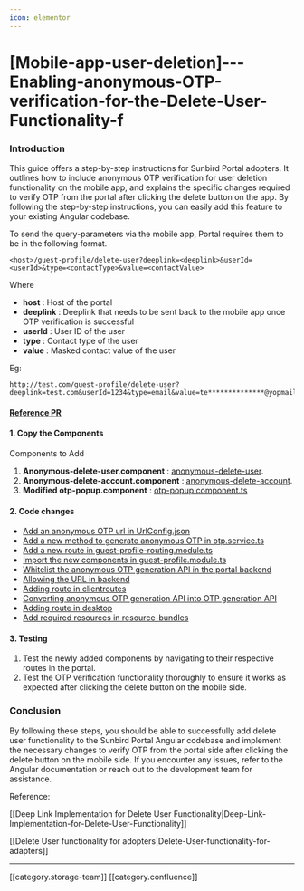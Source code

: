 ```yaml
---
icon: elementor
---
```


# \[Mobile-app-user-deletion]---Enabling-anonymous-OTP-verification-for-the-Delete-User-Functionality-f

### Introduction

This guide offers a step-by-step instructions for Sunbird Portal adopters. It outlines how to include anonymous OTP verification for user deletion functionality on the mobile app, and explains the specific changes required to verify OTP from the portal after clicking the delete button on the app. By following the step-by-step instructions, you can easily add this feature to your existing Angular codebase.

To send the query-parameters via the mobile app, Portal requires them to be in the following format.

```
<host>/guest-profile/delete-user?deeplink=<deeplink>&userId=<userId>&type=<contactType>&value=<contactValue>
```

Where

* **host** : Host of the portal
* **deeplink** : Deeplink that needs to be sent back to the mobile app once OTP verification is successful
* **userId** : User ID of the user
* **type** : Contact type of the user
* **value** : Masked contact value of the user

Eg:

```
http://test.com/guest-profile/delete-user?deeplink=test.com&userId=1234&type=email&value=te**************@yopmail.com
```

#### [Reference PR](https://github.com/Sunbird-Ed/SunbirdEd-portal/pull/9153)

#### 1. Copy the Components

Components to Add

1. **Anonymous-delete-user.component** : [anonymous-delete-user](https://github.com/Sunbird-Ed/SunbirdEd-portal/tree/release-7.0.0/src/app/client/src/app/modules/public/module/guest-profile/components/delete-user).
2. **Anonymous-delete-account.component** : [anonymous-delete-account](https://github.com/Sunbird-Ed/SunbirdEd-portal/tree/release-7.0.0/src/app/client/src/app/modules/public/module/guest-profile/components/delete-account).
3. **Modified otp-popup.component** : [otp-popup.component.ts](https://github.com/Sunbird-Ed/SunbirdEd-portal/tree/release-7.0.0/src/app/client/src/app/modules/shared-feature/components/otp-popup)

#### 2. Code changes

* [Add an anonymous OTP url in UrlConfig.json](https://github.com/Sunbird-Ed/SunbirdEd-portal/blob/release-7.0.0/src/app/client/src/app/modules/shared/services/config/url.config.json#L268)
* [Add a new method to generate anonymous OTP in otp.service.ts](https://github.com/Sunbird-Ed/SunbirdEd-portal/blob/release-7.0.0/src/app/client/src/app/modules/core/services/otp/otp.service.ts#L20C2-L26C4)
* [Add a new route in guest-profile-routing.module.ts](https://github.com/Sunbird-Ed/SunbirdEd-portal/pull/9153/files#diff-5c9f15ab565160ffd38571bdc4e29d09eb5001a8c03be8820d95e1fe087769b8)
* [Import the new components in guest-profile.module.ts](https://github.com/Sunbird-Ed/SunbirdEd-portal/blob/release-7.0.0/src/app/client/src/app/modules/public/module/guest-profile/guest-profile.module.ts#L13)
* [Whitelist the anonymous OTP generation API in the portal backend](https://github.com/Sunbird-Ed/SunbirdEd-portal/blob/release-7.0.0/src/app/helpers/whitelistApis.js#L694-L700)
* [Allowing the URL in backend](https://github.com/Sunbird-Ed/SunbirdEd-portal/pull/9153/files#diff-72a20f4f6f571b002357057ace28d385ded8964df3831f43255a3f9213936d16)
* [Adding route in clientroutes](https://github.com/Sunbird-Ed/SunbirdEd-portal/pull/9153/files#diff-f517210041dc0dd4dca9c3c60268e9ee8002b576378d675bd5c420ac5116b7be)
* [Converting anonymous OTP generation API into OTP generation API](https://github.com/Sunbird-Ed/SunbirdEd-portal/blob/release-7.0.0/src/app/routes/learnerRoutes.js#L116)
* [Adding route in desktop](https://github.com/Sunbird-Ed/SunbirdEd-portal/pull/9153/files#diff-df5e45fccce4e9dde7d8c190162b6cb906061f6387d1033c9ffb9eff260dc066)
* [Add required resources in resource-bundles](https://github.com/Sunbird-Ed/SunbirdEd-portal/pull/8997/files#diff-44f7518aac54b66a38e1aaacf8a77cdddc71d360da11d34525fefa453ed4fae3)

#### 3. Testing

1. Test the newly added components by navigating to their respective routes in the portal.
2. Test the OTP verification functionality thoroughly to ensure it works as expected after clicking the delete button on the mobile side.

### Conclusion

By following these steps, you should be able to successfully add delete user functionality to the Sunbird Portal Angular codebase and implement the necessary changes to verify OTP from the portal side after clicking the delete button on the mobile side. If you encounter any issues, refer to the Angular documentation or reach out to the development team for assistance.

Reference:

\[\[Deep Link Implementation for Delete User Functionality|Deep-Link-Implementation-for-Delete-User-Functionality]]

\[\[Delete User functionality for adopters|Delete-User-functionality-for-adapters]]

***

\[\[category.storage-team]] \[\[category.confluence]]

